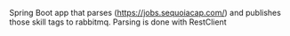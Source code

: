 Spring Boot app that parses (https://jobs.sequoiacap.com/) and publishes those skill tags to rabbitmq.
Parsing is done with RestClient
